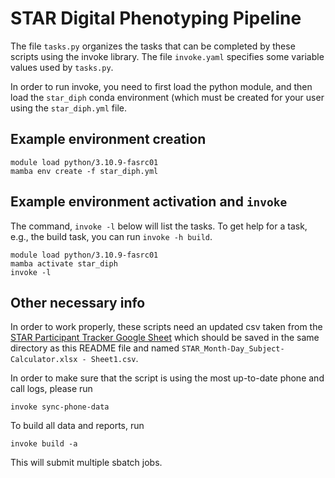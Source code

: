 # STAR Digital Phenotyping Pipeline

The file `tasks.py` organizes the tasks that can be completed by these scripts using the invoke library. The file `invoke.yaml` specifies some variable values used by `tasks.py`.

In order to run invoke, you need to first load the python module, and then load the `star_diph` conda environment (which must be created for your user using the `star_diph.yml` file.

## Example environment creation

```{bash}
module load python/3.10.9-fasrc01 
mamba env create -f star_diph.yml
```

## Example environment activation and `invoke`

The command, `invoke -l` below will list the tasks. To get help for a task, e.g., the build task, you can run `invoke -h build`.

```{bash}
module load python/3.10.9-fasrc01
mamba activate star_diph
invoke -l
```

## Other necessary info

In order to work properly, these scripts need an updated csv taken from the [STAR Participant Tracker Google Sheet](https://docs.google.com/spreadsheets/d/1G_4CMYGZfR_GInQeMBgVMAx5ZsTYRjqk/edit?usp=sharing&ouid=104706038744730652520&rtpof=true&sd=true) which should be saved in the same directory as this README file and named `STAR_Month-Day_Subject-Calculator.xlsx - Sheet1.csv`. 

In order to make sure that the script is using the most up-to-date phone and call logs, please run

```{bash}
invoke sync-phone-data
```

To build all data and reports, run

```{bash}
invoke build -a
```

This will submit multiple sbatch jobs.
